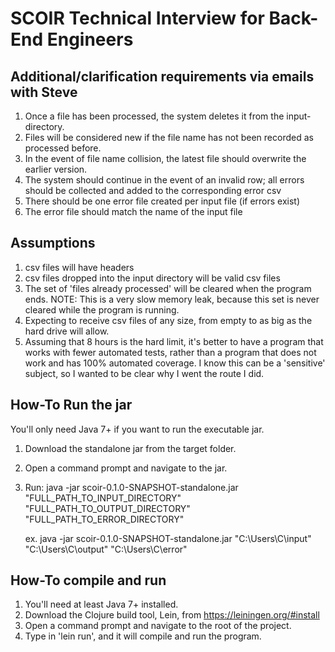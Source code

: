 # SCOIR Technical Interview for Back-End Engineers

## Additional/clarification requirements via emails with Steve
1. Once a file has been processed, the system deletes it from the input-directory.
1. Files will be considered new if the file name has not been recorded as processed before.
1. In the event of file name collision, the latest file should overwrite the earlier version.
1. The system should continue in the event of an invalid row; all errors should be collected and added to the corresponding error csv
1. There should be one error file created per input file (if errors exist)
1. The error file should match the name of the input file

## Assumptions
1. csv files will have headers
1. csv files dropped into the input directory will be valid csv files
1. The set of 'files already processed' will be cleared when the program ends. NOTE: This is a very slow memory leak, because this set is never cleared while the program is running.
1. Expecting to receive csv files of any size, from empty to as big as the hard drive will allow.
1. Assuming that 8 hours is the hard limit, it's better to have a program that works with fewer automated tests, rather than a program that does not work and has 100% automated coverage.
   I know this can be a 'sensitive' subject, so I wanted to be clear why I went the route I did.

## How-To Run the jar
You'll only need Java 7+ if you want to run the executable jar.

1. Download the standalone jar from the target folder.
1. Open a command prompt and navigate to the jar.
1. Run: java -jar scoir-0.1.0-SNAPSHOT-standalone.jar "FULL_PATH_TO_INPUT_DIRECTORY" "FULL_PATH_TO_OUTPUT_DIRECTORY" "FULL_PATH_TO_ERROR_DIRECTORY"

    ex. java -jar scoir-0.1.0-SNAPSHOT-standalone.jar "C:\Users\C\input" "C:\Users\C\output" "C:\Users\C\error"

## How-To compile and run
1. You'll need at least Java 7+ installed.
1. Download the Clojure build tool, Lein, from https://leiningen.org/#install
1. Open a command prompt and navigate to the root of the project.
1. Type in 'lein run', and it will compile and run the program.

